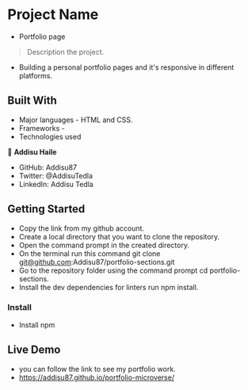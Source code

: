 # Project Name

- Portfolio page

> Description the project.

- Building a personal portfolio pages and it's responsive in different platforms.

## Built With

- Major languages - HTML and CSS.
- Frameworks -
- Technologies used

👤 **Addisu Haile**

- GitHub: Addisu87
- Twitter: @AddisuTedla
- LinkedIn: Addisu Tedla

## Getting Started

- Copy the link from my github account.
- Create a local directory that you want to clone the repository.
- Open the command prompt in the created directory.
- On the terminal run this command git clone git@github.com:Addisu87/portfolio-sections.git
- Go to the repository folder using the command prompt cd portfolio-sections.
- Install the dev dependencies for linters run npm install.

### Install

- Install npm

## Live Demo

- you can follow the link to see my portfolio work.
- https://addisu87.github.io/portfolio-microverse/
